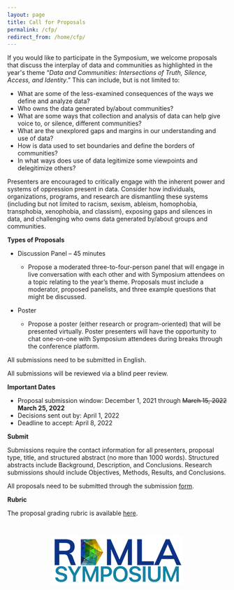 ```yaml
---
layout: page
title: Call for Proposals
permalink: /cfp/
redirect_from: /home/cfp/
---
```


If you would like to participate in the Symposium, we welcome proposals that discuss the interplay of data and communities as highlighted in the year's theme “_Data and Communities: Intersections of Truth, Silence, Access, and Identity_.” This can include, but is not limited to:
 
  - What are some of the less-examined consequences of the ways we define and analyze data?
  - Who owns the data generated by/about communities?
  - What are some ways that collection and analysis of data can help give voice to, or silence, different communities?
  - What are the unexplored gaps and margins in our understanding and use of data?
  - How is data used to set boundaries and define the borders of communities?
  - In what ways does use of data legitimize some viewpoints and delegitimize others?
 
Presenters are encouraged to critically engage with the inherent power and systems of oppression present in data. Consider how individuals, organizations, programs, and research are dismantling these systems (including but not limited to racism, sexism, ableism, homophobia, transphobia, xenophobia, and classism), exposing gaps and silences in data, and challenging who owns data generated by/about groups and communities.
 
**Types of Proposals**
  - Discussion Panel – 45 minutes
    - Propose a moderated three-to-four-person panel that will engage in live conversation with each other and with Symposium attendees on a topic relating to the year’s theme. Proposals must include a moderator, proposed panelists, and three example questions that might be discussed.

  - Poster
    - Propose a poster (either research or program-oriented) that will be presented virtually. Poster presenters will have the opportunity to chat one-on-one with Symposium attendees during breaks through the conference platform. 
 
All submissions need to be submitted in English.

All submissions will be reviewed via a blind peer review.
 
**Important Dates**

  - Proposal submission window: December 1, 2021 through ~~March 15, 2022~~ **March 25, 2022**
  - Decisions sent out by: April 1, 2022
  - Deadline to accept: April 8, 2022
 
**Submit**

Submissions require the contact information for all presenters, proposal type, title, and structured abstract (no more than 1000 words). Structured abstracts include Background, Description, and Conclusions. Research submissions should include Objectives, Methods, Results, and Conclusions.
 
All proposals need to be submitted through the submission <a href="https://hms.az1.qualtrics.com/jfe/form/SV_3lxOmAb8Dl5OJv0" target="_blank">form</a>.

**Rubric**

The proposal grading rubric is available <a href="https://github.com/RDMLASymposium/rdmlasymposium.github.io/blob/main/forms/RDMLA%20Symposium%20Proposal%20Grading%20Rubric.pdf" target="_blank">here</a>.


<br>

<p align="center"><img src="/images/logos/rdmlasymposium_logo_300px.png" alt="RDMLA Symposium Logo"></p>
